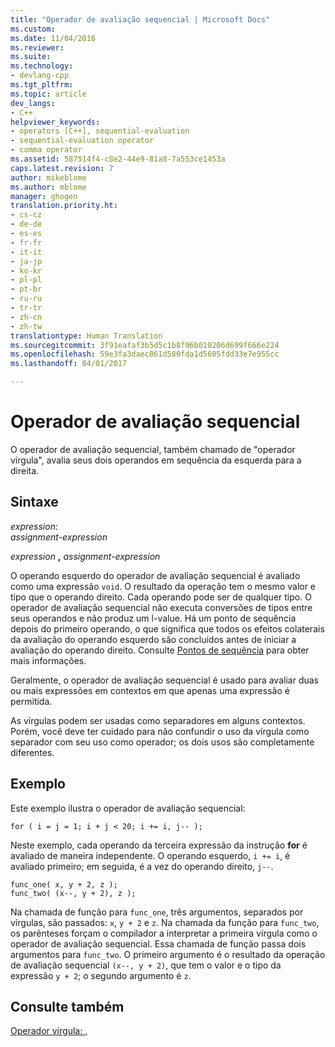 ```yaml
---
title: "Operador de avaliação sequencial | Microsoft Docs"
ms.custom: 
ms.date: 11/04/2016
ms.reviewer: 
ms.suite: 
ms.technology:
- devlang-cpp
ms.tgt_pltfrm: 
ms.topic: article
dev_langs:
- C++
helpviewer_keywords:
- operators [C++], sequential-evaluation
- sequential-evaluation operator
- comma operator
ms.assetid: 587514f4-c8e2-44e9-81a8-7a553ce1453a
caps.latest.revision: 7
author: mikeblome
ms.author: mblome
manager: ghogen
translation.priority.ht:
- cs-cz
- de-de
- es-es
- fr-fr
- it-it
- ja-jp
- ko-kr
- pl-pl
- pt-br
- ru-ru
- tr-tr
- zh-cn
- zh-tw
translationtype: Human Translation
ms.sourcegitcommit: 3f91eafaf3b5d5c1b8f96b010206d699f666e224
ms.openlocfilehash: 59e3fa3daec861d580fda1d5605fdd33e7e955cc
ms.lasthandoff: 04/01/2017

---
```

# <a name="sequential-evaluation-operator"></a>Operador de avaliação sequencial
O operador de avaliação sequencial, também chamado de "operador vírgula", avalia seus dois operandos em sequência da esquerda para a direita.  
  
## <a name="syntax"></a>Sintaxe  
 *expression*:  
 *assignment-expression*  
  
 *expression*  **,**  *assignment-expression*  
  
 O operando esquerdo do operador de avaliação sequencial é avaliado como uma expressão `void`. O resultado da operação tem o mesmo valor e tipo que o operando direito. Cada operando pode ser de qualquer tipo. O operador de avaliação sequencial não executa conversões de tipos entre seus operandos e não produz um l-value. Há um ponto de sequência depois do primeiro operando, o que significa que todos os efeitos colaterais da avaliação do operando esquerdo são concluídos antes de iniciar a avaliação do operando direito. Consulte [Pontos de sequência](../c-language/c-sequence-points.md) para obter mais informações.  
  
 Geralmente, o operador de avaliação sequencial é usado para avaliar duas ou mais expressões em contextos em que apenas uma expressão é permitida.  
  
 As vírgulas podem ser usadas como separadores em alguns contextos. Porém, você deve ter cuidado para não confundir o uso da vírgula como separador com seu uso como operador; os dois usos são completamente diferentes.  
  
## <a name="example"></a>Exemplo  
 Este exemplo ilustra o operador de avaliação sequencial:  
  
```  
for ( i = j = 1; i + j < 20; i += i, j-- );  
```  
  
 Neste exemplo, cada operando da terceira expressão da instrução **for** é avaliado de maneira independente. O operando esquerdo, `i += i`, é avaliado primeiro; em seguida, é a vez do operando direito, `j--`.  
  
```  
func_one( x, y + 2, z );  
func_two( (x--, y + 2), z );  
```  
  
 Na chamada de função para `func_one`, três argumentos, separados por vírgulas, são passados: `x`, `y + 2` e `z`. Na chamada da função para `func_two`, os parênteses forçam o compilador a interpretar a primeira vírgula como o operador de avaliação sequencial. Essa chamada de função passa dois argumentos para `func_two`. O primeiro argumento é o resultado da operação de avaliação sequencial `(x--, y + 2)`, que tem o valor e o tipo da expressão `y + 2`; o segundo argumento é `z`.  
  
## <a name="see-also"></a>Consulte também  
 [Operador vírgula: ,](../cpp/comma-operator.md)
